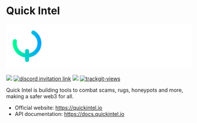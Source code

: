 # Quick Intel
<img src="profile/quickintel.png" alt="quickintel">

[![](https://shields.io/github/stars/Quick-Intel?style=social)](https://github.com/Quick-Intel/)
<a href="https://discord.gg/quicki"><img alt="discord invitation link" src="https://dcbadge.vercel.app/api/server/quicki?style=flat"></a>
<a href="https://t.me/Quicki_TG"><img src="https://img.shields.io/endpoint?color=neon&style=flat-square&url=https%3A%2F%2Ftg.sumanjay.workers.dev%2Fquicki_tg"></a>
<a href="https://twitter.com/quickintel_ai"><img src="https://img.shields.io/twitter/follow/quickintel_ai?style=social" alt="trackgit-views" /></a>

Quick Intel is building tools to combat scams, rugs, honeypots and more, making a safer web3 for all.
- Official website: https://quickintel.io
- API documentation: https://docs.quickintel.io
